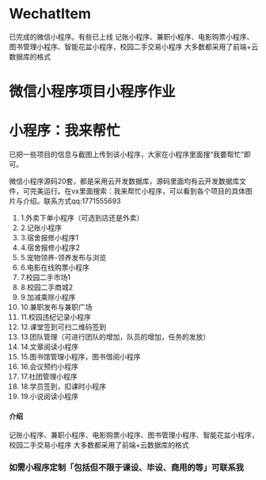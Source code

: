 # WechatItem
已完成的微信小程序。有些已上线
记账小程序、兼职小程序、电影购票小程序、图书管理小程序、智能花盆小程序，校园二手交易小程序 大多数都采用了前端+云数据库的格式
# 微信小程序项目小程序作业
# 小程序：我来帮忙 
已把一些项目的信息与截图上传到该小程序，大家在小程序里面搜“我要帮忙”即可。

微信小程序源码20套，都是采用云开发数据库，源码里面均有云开发数据库文件，可完美运行。在vx里面搜索：我来帮忙小程序，可以看到各个项目的具体图片与介绍。联系方式qq:1771555693


1. 1.外卖下单小程序（可选到店还是外卖）
1. 2.记账小程序
1. 3.宿舍报修小程序1
1. 4.宿舍报修小程序2
1. 5.宠物领养-领养发布与浏览
1. 6.电影在线购票小程序
1. 7.校园二手市场1
1. 8.校园二手商城2
1. 9.加减乘除小程序
1. 10.兼职发布与兼职广场
1. 11.校园违纪记录小程序
1. 12.课堂签到可扫二维码签到
1. 13.团队管理（可进行团队的增加，队员的增加，任务的发放）
1. 14.文章阅读小程序
1. 15.图书馆管理小程序，图书借阅小程序
1. 16.会议预约小程序
1. 17.社团管理小程序
1. 18.学员签到，扣课时小程序
1. 19.小说阅读小程序


#### 介绍
记账小程序、兼职小程序、电影购票小程序、图书管理小程序、智能花盆小程序，校园二手交易小程序
大多数都采用了前端+云数据库的格式
### 如需小程序定制「包括但不限于课设、毕设、商用的等」可联系我




